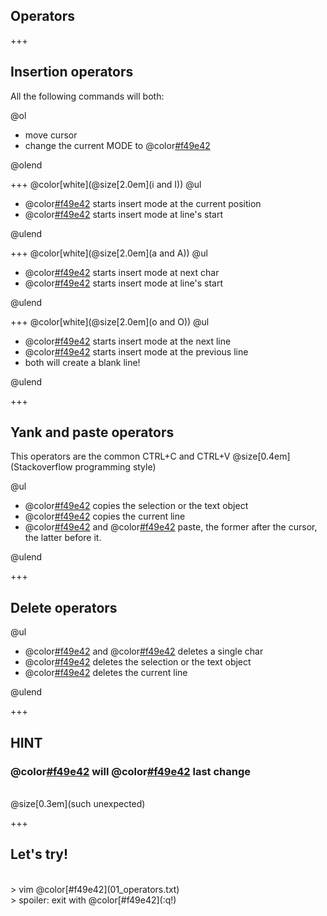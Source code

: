 ## Operators

+++

## Insertion operators

All the following commands will both:

@ol

- move cursor
- change the current MODE to @color[#f49e42](insert)

@olend

+++
@color[white](@size[2.0em](i and I))
@ul

- @color[#f49e42](i) starts insert mode at the current position
- @color[#f49e42](I) starts insert mode at line's start

@ulend

+++
@color[white](@size[2.0em](a and A))
@ul

- @color[#f49e42](a) starts insert mode at next char
- @color[#f49e42](A) starts insert mode at line's start

@ulend

+++
@color[white](@size[2.0em](o and O))
@ul

- @color[#f49e42](o) starts insert mode at the next line
- @color[#f49e42](O) starts insert mode at the previous line
- both will create a blank line!

@ulend

+++

## Yank and paste operators

This operators are the common CTRL+C and CTRL+V @size[0.4em](Stackoverflow programming style)

@ul

- @color[#f49e42](y) copies the selection or the text object
- @color[#f49e42](yy) copies the current line
- @color[#f49e42](p) and @color[#f49e42](P) paste, the former after the cursor, the latter before it.

@ulend

+++

## Delete operators

@ul

- @color[#f49e42](x) and @color[#f49e42](X) deletes a single char
- @color[#f49e42](d) deletes the selection or the text object
- @color[#f49e42](dd) deletes the current line

@ulend

+++

## HINT

### @color[#f49e42](u) will @color[#f49e42](undo) last change
<br>
@size[0.3em](such unexpected)

+++

## Let's try!
<br>
> vim @color[#f49e42](01_operators.txt)
<br>
> spoiler: exit with @color[#f49e42](:q!)
